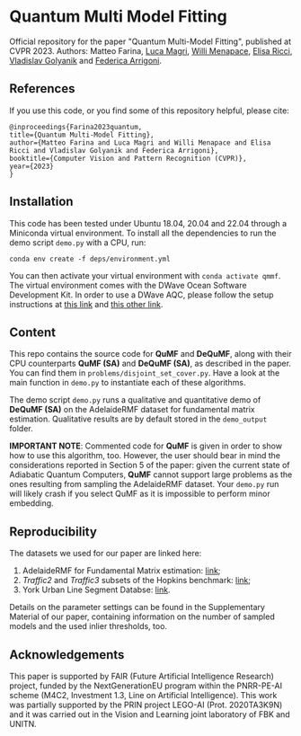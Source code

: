 # Quantum Multi Model Fitting
Official repository for the paper "Quantum Multi-Model Fitting", published at CVPR 2023. 
Authors: Matteo Farina, [Luca Magri](https://scholar.google.com/citations?user=dF3qKXMAAAAJ&hl=it&oi=ao), [Willi Menapace](https://scholar.google.com/citations?hl=it&user=31ha1LgAAAAJ), [Elisa Ricci](https://scholar.google.com/citations?hl=it&user=xf1T870AAAAJ), [Vladislav Golyanik](https://scholar.google.com/citations?hl=it&user=we9LnVcAAAAJ) and [Federica Arrigoni](https://scholar.google.com/citations?hl=it&user=bzBtqfQAAAAJ).  

## References  
If you use this code, or you find some of this repository helpful, please cite:
```
@inproceedings{Farina2023quantum, 
title={Quantum Multi-Model Fitting}, 
author={Matteo Farina and Luca Magri and Willi Menapace and Elisa Ricci and Vladislav Golyanik and Federica Arrigoni}, 
booktitle={Computer Vision and Pattern Recognition (CVPR)}, 
year={2023} 
}
```

## Installation
This code has been tested under Ubuntu 18.04, 20.04 and 22.04 through a Miniconda virtual environment.
To install all the dependencies to run the demo script ```demo.py``` with a CPU, run:  
```
conda env create -f deps/environment.yml
```
You can then activate your virtual environment with ```conda activate qmmf```.  
The virtual environment comes with the DWave Ocean Software Development Kit. In order to use a DWave AQC, 
please follow the setup instructions at [this link](https://docs.ocean.dwavesys.com/en/stable/overview/install.html) and [this other link](https://docs.ocean.dwavesys.com/en/stable/overview/sapi.html).

## Content  
This repo contains the source code for **QuMF** and **DeQuMF**, along with their CPU counterparts **QuMF (SA)** and **DeQuMF (SA)**, as described in the paper. You can find them in ```problems/disjoint_set_cover.py```. Have a look at the main function in ```demo.py``` to instantiate each of these algorithms.  

The demo script ```demo.py``` runs a qualitative and quantitative demo of **DeQuMF (SA)** on the AdelaideRMF dataset for fundamental matrix estimation.
Qualitative results are by default stored in the ```demo_output``` folder.  

**IMPORTANT NOTE**: Commented code for **QuMF** is given in order to show how to use this algorithm, too. However, the user should bear in mind the considerations reported in Section 5 of the paper: given the current state of Adiabatic Quantum Computers, **QuMF** cannot support large problems as the ones resulting from sampling the AdelaideRMF dataset. Your ```demo.py``` run will likely crash if you select QuMF as it is impossible to perform minor embedding.

## Reproducibility
The datasets we used for our paper are linked here:  
1. AdelaideRMF for Fundamental Matrix estimation: [link](https://osf.io/gb5yc/);
2. *Traffic2* and *Traffic3* subsets of the Hopkins benchmark: [link](http://www.vision.jhu.edu/data/hopkins155/);
3. York Urban Line Segment Databse: [link](https://www.elderlab.yorku.ca/resources/york-urban-line-segment-database-information/).  

Details on the parameter settings can be found in the Supplementary Material of our paper, containing information on the number of sampled models and the used inlier thresholds, too.  

## Acknowledgements  
This paper is supported by FAIR (Future Artificial Intelligence Research) project, funded by the NextGenerationEU program within the PNRR-PE-AI scheme (M4C2, Investment 1.3, Line on Artificial Intelligence). This work was partially supported by the PRIN project LEGO-AI (Prot. 2020TA3K9N) and it was carried out in the Vision and Learning joint laboratory of FBK and UNITN.
